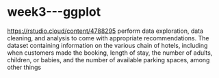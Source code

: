 # week3---ggplot
https://rstudio.cloud/content/4788295 
perform data exploration, data cleaning, and analysis to come with appropriate
recommendations. The dataset containing information on the various chain of hotels, including when customers made
the booking, length of stay, the number of adults, children, or babies, and the number of available parking
spaces, among other things
